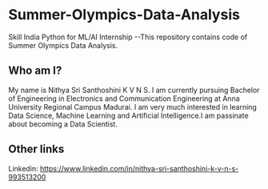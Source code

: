 # Summer-Olympics-Data-Analysis
Skill India Python for ML/AI Internship --This repository contains code of Summer Olympics Data Analysis. 

## Who am I?
My name is Nithya Sri Santhoshini K V N S. I am currently pursuing Bachelor of Engineering in Electronics and Communication Engineering at Anna University Regional Campus Madurai. I am very much interested in learning Data Science, Machine Learning and Artificial Intelligence.I am passinate about becoming a Data Scientist.

## Other links

 Linkedin: https://www.linkedin.com/in/nithya-sri-santhoshini-k-v-n-s-993513200
